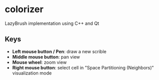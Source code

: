 # colorizer
LazyBrush implementation using C++ and Qt

Keys
----

* **Left mouse button / Pen**: draw a new scrible
* **Middle mouse button**: pan view
* **Mouse wheel**: zoom view
* **Right mouse button**: select cell in "Space Partitioning (Neighbors)" visualization mode
